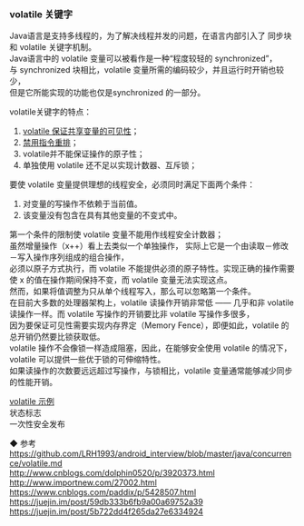 ### volatile 关键字

Java语言是支持多线程的，为了解决线程并发的问题，在语言内部引入了 同步块 和 volatile 关键字机制。  
Java语言中的 volatile 变量可以被看作是一种“程度较轻的 synchronized”，与 synchronized 块相比，volatile 变量所需的编码较少，并且运行时开销也较少，  
但是它所能实现的功能也仅是synchronized 的一部分。  

volatile关键字的特点：  
1. [volatile 保证共享变量的可见性](volatile_visibility.md)；  
2. [禁用指令重排](volatile_ordering_instructions.md)；  
3. volatile并不能保证操作的原子性；  
4. 单独使用 volatile 还不足以实现计数器、互斥锁；  

要使 volatile 变量提供理想的线程安全，必须同时满足下面两个条件：    
1. 对变量的写操作不依赖于当前值。  
2. 该变量没有包含在具有其他变量的不变式中。  

第一个条件的限制使 volatile 变量不能用作线程安全计数器；  
虽然增量操作（x++）看上去类似一个单独操作，  实际上它是一个由读取－修改－写入操作序列组成的组合操作，  
必须以原子方式执行，而 volatile 不能提供必须的原子特性。实现正确的操作需要使 x 的值在操作期间保持不变，而 volatile 变量无法实现这点。  
然而，如果将值调整为只从单个线程写入，那么可以忽略第一个条件。  
在目前大多数的处理器架构上，volatile 读操作开销非常低 —— 几乎和非 volatile 读操作一样。而 volatile 写操作的开销要比非 volatile 写操作多很多，  
因为要保证可见性需要实现内存界定（Memory Fence），即便如此，volatile 的总开销仍然要比锁获取低。  
volatile 操作不会像锁一样造成阻塞，因此，在能够安全使用 volatile 的情况下，volatile 可以提供一些优于锁的可伸缩特性。  
如果读操作的次数要远远超过写操作，与锁相比，volatile 变量通常能够减少同步的性能开销。    

[volatile 示例](volatile_sample.md)    
状态标志  
一次性安全发布   





◆ 参考   
https://github.com/LRH1993/android_interview/blob/master/java/concurrence/volatile.md  
http://www.cnblogs.com/dolphin0520/p/3920373.html  
http://www.importnew.com/27002.html  
https://www.cnblogs.com/paddix/p/5428507.html  
https://juejin.im/post/59db333b6fb9a00a69752a39  
https://juejin.im/post/5b722dd4f265da27e6334924  
